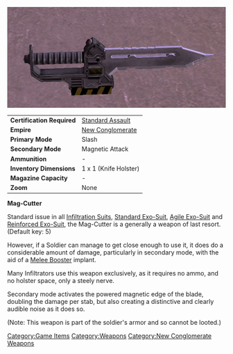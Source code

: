 ![](../images/Magcutter.jpg "Magcutter.jpg")

|                            |                                                    |
| -------------------------- | -------------------------------------------------- |
| **Certification Required** | [Standard Assault](../certifications/Standard_Assault.md) |
| **Empire**                 | [New Conglomerate](../etc/New_Conglomerate.md) |
| **Primary Mode**           | Slash                                              |
| **Secondary Mode**         | Magnetic Attack                                    |
| **Ammunition**             | \-                                                 |
| **Inventory Dimensions**   | 1 x 1 (Knife Holster)                              |
| **Magazine Capacity**      | \-                                                 |
| **Zoom**                   | None                                               |

**Mag-Cutter**

Standard issue in all [Infiltration
Suits](../items/Infiltration_Suit.md), [Standard
Exo-Suit](../armor/Standard_Exo-Suit.md), [Agile
Exo-Suit](../armor/Agile_Exo-Suit.md) and [Reinforced
Exo-Suit](../armor/Reinforced_Exo-Suit.md), the Mag-Cutter is a generally
a weapon of last resort. (Default key: 5)

However, if a Soldier can manage to get close enough to use it, it does
do a considerable amount of damage, particularly in secondary mode, with
the aid of a [Melee Booster](../implants/Melee_Booster.md) implant.

Many Infiltrators use this weapon exclusively, as it requires no ammo,
and no holster space, only a steely nerve.

Secondary mode activates the powered magnetic edge of the blade,
doubling the damage per stab, but also creating a distinctive and
clearly audible noise as it does so.

(Note: This weapon is part of the soldier's armor and so cannot be
looted.)

[Category:Game Items](Category:Game_Items.md)
[Category:Weapons](Category:Weapons.md) [Category:New
Conglomerate Weapons](Category:New_Conglomerate_Weapons.md)
